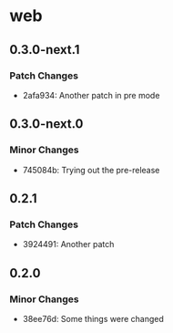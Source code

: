 # web

## 0.3.0-next.1

### Patch Changes

- 2afa934: Another patch in pre mode

## 0.3.0-next.0

### Minor Changes

- 745084b: Trying out the pre-release

## 0.2.1

### Patch Changes

- 3924491: Another patch

## 0.2.0

### Minor Changes

- 38ee76d: Some things were changed
